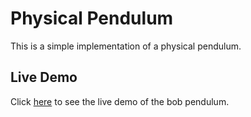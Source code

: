 # Physical Pendulum

This is a simple implementation of a physical pendulum.

## Live Demo

Click [here](physical-pendulum.netlify.app) to see the live demo of the bob pendulum.
